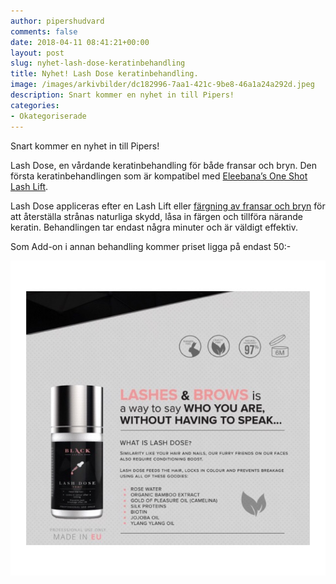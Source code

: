 ```yaml
---
author: pipershudvard
comments: false
date: 2018-04-11 08:41:21+00:00
layout: post
slug: nyhet-lash-dose-keratinbehandling
title: Nyhet! Lash Dose keratinbehandling.
image: /images/arkivbilder/dc182996-7aa1-421c-9be8-46a1a24a292d.jpeg
description: Snart kommer en nyhet in till Pipers!
categories:
- Okategoriserade
---
```

Snart kommer en nyhet in till Pipers!

Lash Dose, en vårdande keratinbehandling för både fransar och bryn. Den första keratinbehandlingen som är kompatibel med [Eleebana’s One Shot Lash Lift](http://pipershudvard.com/lashlift/).

Lash Dose appliceras efter en Lash Lift eller [färgning av fransar och bryn](http://pipershudvard.com/frans-bryn/) för att återställa strånas naturliga skydd, låsa in färgen och tillföra närande keratin. Behandlingen tar endast några minuter och är väldigt effektiv.

Som Add-on i annan behandling kommer priset ligga på endast 50:-

![865A7364-7C98-429C-86DC-7B90A0F293A1.jpeg](/images/arkivbilder/865a7364-7c98-429c-86dc-7b90a0f293a1.jpeg)

